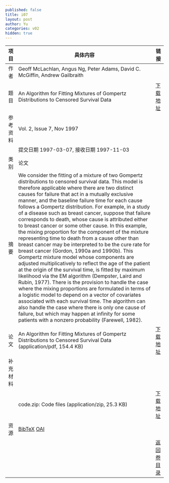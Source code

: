 ```yaml
---
published: false
title: i07
layout: post
author: Yu
categories: v02
hidden: true
---
```


| 项目 | 具体内容 | 链接 |
|---:|---|---|
| 作者 | Geoff McLachlan, Angus Ng, Peter Adams, David C. McGiffin, Andrew Gailbraith| |
| 题目 |An Algorithm for Fitting Mixtures of Gompertz Distributions to Censored Survival Data | [下载地址](http://www.jstatsoft.org/v02/i07/paper) |
| 参考资料 |Vol. 2, Issue 7, Nov 1997 | |
| | 提交日期 1997-03-07, 接收日期 1997-11-03| | 
| 类别 | 论文| |
| 摘要 | We consider the fitting of a mixture of two Gompertz distributions to censored survival data.  This model is therefore applicable where there are two distinct causes for failure that act in a mutually exclusive manner, and the baseline failure time for each cause follows a Gompertz distribution.  For example, in a study of a disease such as breast cancer, suppose that failure corresponds to death, whose cause is attributed either to breast cancer or some other cause.  In this example, the mixing proportion for the component of the mixture representing time to death from a cause other than breast cancer may be interpreted to be the cure rate for breast cancer (Gordon, 1990a and 1990b).  This Gompertz mixture model whose components are adjusted multiplicatively to reflect the age of the patient at the origin of the survival time, is fitted by maximum likelihood via the EM algorithm (Dempster, Laird and Rubin, 1977).  There is the provision to handle the case where the mixing proportions are formulated in terms of a logistic model to depend on a vector of covariates associated with each survival time.  The algorithm can also handle the case where there is only one cause of failure, but which may happen at infinity for some patients with a nonzero probability (Farewell, 1982).| |
| 论文 | An Algorithm for Fitting Mixtures of Gompertz Distributions to Censored Survival Data  (application/pdf, 154.4 KB)| [下载地址](http://www.jstatsoft.org/v02/i07/paper) |
| 补充材料 | | |
| |code.zip: Code files  (application/zip, 25.3 KB)|  [下载地址](http://www.jstatsoft.org/v02/i07/supp/1) |
| 资源 | [BibTeX](http://www.jstatsoft.org/v02/i07/bibtex) [OAI](http://www.jstatsoft.org/oai?verb=GetRecord&identifier=oai.jstatsoft/v02/i07&prefix=oai_dc)| |
| |  | [返回卷目录]({{site.baseurl}}/volume/v02.html) |